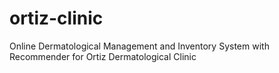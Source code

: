 # ortiz-clinic
Online Dermatological Management and Inventory System with Recommender for Ortiz Dermatological Clinic

